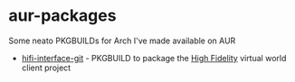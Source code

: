 aur-packages
============

Some neato PKGBUILDs for Arch I've made available on AUR

* [hifi-interface-git](hifi-interface) - PKGBUILD to package the [High Fidelity](https://highfidelity.io/) virtual world client project
